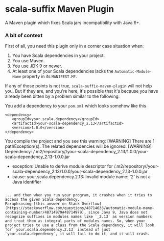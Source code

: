 # scala-suffix Maven Plugin

A Maven plugin which fixes Scala jars incompatibility with Java 9+. 

### A bit of context

First of all, you need this plugin only in a corner case situation when:
1. You have Scala dependencies in your project.
2. You use Maven.
3. You use JDK 9 or newer.
4. At least one of your Scala dependencies lacks the `Automatic-Module-Name` property in its `MANIFEST.MF`.
 
If any of those points is not true, `scala-suffix-maven-plugin` will not help you. But if they are, and you're here, it's possible that it's because you have already been bitten by a problem similar to the following:

You add a dependency to your `pom.xml` which looks somehow like this
```
<dependency>
   <groupId>your.scala.dependency</groupId>
   <artifactId>your-scala-dependency_2.13</artifactId>
   <version>1.0.0</version>
</dependency>
```
You compile the project and you see this warning:
[WARNING] There are 1 pathException(s). The related dependencies will be ignored.
[WARNING] Dependency: <user home>/.m2/repository/<path to jar>/your-scala-dependency_2.13/1.0.0/your-scala-dependency_2.13-1.0.0.jar
   - exception: Unable to derive module descriptor for <user home>/.m2/repository/<path to jar>/your-scala-dependency_2.13/1.0.0/your-scala-dependency_2.13-1.0.0.jar
   - cause: your.scala.dependency.2.13: Invalid module name: '2' is not a Java identifier
```

... and then when you run your program, it crashes when it tries to access the given Scala dependency.
Paraphrasing [this answer on Stack Overflow](https://stackoverflow.com/questions/48714633/automatic-module-name-containing-number/48714979#48714979), since Java 9, Java does not recognize suffixes in modules names like `_2.13` as version numbers and treat them as integral parts of modules names. So, when your project tries to use a class from the Scala dependency, it will look for `your.scala.dependency.2.13` instead of just `your.scala.dependency`, it will fail to do it, and it will crash.


